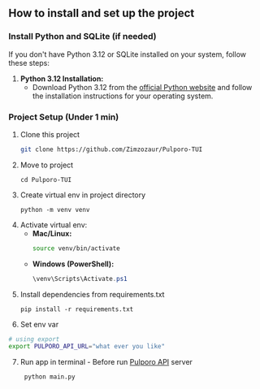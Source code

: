 ## How to install and set up the project

### Install Python and SQLite (if needed)
If you don't have Python 3.12 or SQLite installed on your system, follow these steps:
1. **Python 3.12 Installation:**
   - Download Python 3.12 from the [official Python website](https://www.python.org/downloads/) and follow the installation instructions for your operating system.

### Project Setup (Under 1 min)
1. Clone this project
   ``` bash
   git clone https://github.com/Zimzozaur/Pulporo-TUI
   ```
2. Move to project
    ```
    cd Pulporo-TUI
    ```
3. Create virtual env in project directory 
   ```
   python -m venv venv
   ```
4. Activate virtual env:
   - **Mac/Linux:**
     ```bash
     source venv/bin/activate
     ```
   - **Windows (PowerShell):**
     ```powershell
     \venv\Scripts\Activate.ps1
     ```
5. Install dependencies from requirements.txt
   ```
   pip install -r requirements.txt
   ```
6. Set env var
```bash
# using export 
export PULPORO_API_URL="what ever you like"
```
7. Run app in terminal - Before run [Pulporo API](https://github.com/Zimzozaur/Pulporo-API) server
   ```
    python main.py
   ```
